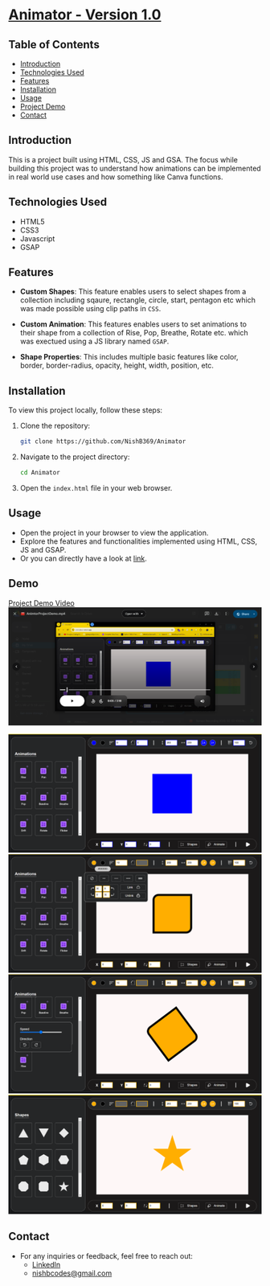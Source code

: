 # [Animator - Version 1.0](https://animatoor.vercel.app/)

## Table of Contents
- [Introduction](#introduction)
- [Technologies Used](#technologies-used)
- [Features](#features)
- [Installation](#installation)
- [Usage](#usage)
- [Project Demo](#demo)
- [Contact](#contact)

## Introduction
This is a project built using HTML, CSS, JS and GSA. The focus while building this project was to understand how animations can be implemented in real world use cases and how something like Canva functions.

## Technologies Used
- HTML5
- CSS3
- Javascript
- GSAP

## Features
- **Custom Shapes**: This feature enables users to select shapes from a collection including sqaure, rectangle, circle, start, pentagon etc which was made possible using clip paths in ```CSS```.

- **Custom Animation**: This features enables users to set animations to their shape from a collection of Rise, Pop, Breathe, Rotate etc. which was exectued using a JS library named ```GSAP```.

- **Shape Properties**: This includes multiple basic features like color, border, border-radius, opacity, height, width, position, etc.

## Installation
To view this project locally, follow these steps:

1. Clone the repository:
   ```bash
   git clone https://github.com/NishB369/Animator
   ```
2. Navigate to the project directory:
    ```bash
    cd Animator
    ```
3. Open the ```index.html``` file in your web browser.

## Usage
* Open the project in your browser to view the application.
* Explore the features and functionalities implemented using HTML, CSS, JS and GSAP.
* Or you can directly have a look at [link](https://animatoor.vercel.app/).

## Demo
[Project Demo Video](https://drive.google.com/file/d/1jrKF_ulj3b3TJJ4a0ssVsGg24iYXDO-j/view?usp=sharing)
![](./ScreenShots/image.png)

![alt text](./ScreenShots/img1.png)
![alt text](./ScreenShots/img2.png)
![alt text](./ScreenShots/img3.png)
![alt text](./ScreenShots/img4.png)

## Contact
* For any inquiries or feedback, feel free to reach out:
    * [LinkedIn](https://www.linkedin.com/in/nishchay-bhatia/)
    * nishbcodes@gmail.com 
